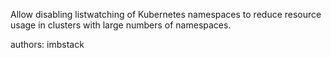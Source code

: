 Allow disabling listwatching of Kubernetes namespaces to reduce resource usage in clusters with large numbers of namespaces.

authors: imbstack
